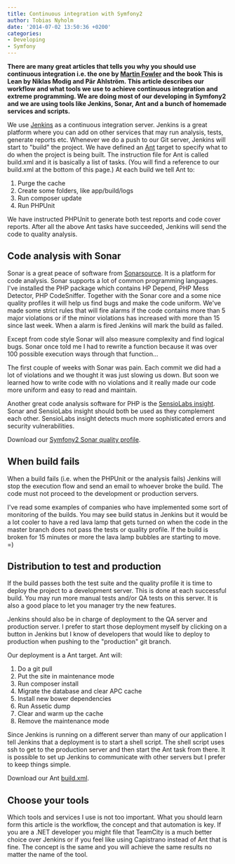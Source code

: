 ```yaml
---
title: Continuous integration with Symfony2
author: Tobias Nyholm
date: '2014-07-02 13:50:36 +0200'
categories:
- Developing
- Symfony
---
```


<strong>There are many great articles that tells you why you should use continuous integration i.e. the one by <a href="http://martinfowler.com/articles/continuousIntegration.html">Martin Fowler</a> and the book This is Lean by Niklas Modig and Pär Ahlström. This article describes our workflow and what tools we use to achieve continuous integration and extreme programming. We are doing most of our developing in Symfony2 and we are using tools like Jenkins, Sonar, Ant and a bunch of homemade services and scripts. </strong>


We use <a href="http://jenkins-ci.org">Jenkins</a> as a continuous integration server. Jenkins is a great platform where you can add on other services that may run analysis, tests, generate reports etc. Whenever we do a push to our Git server, Jenkins will start to "build" the project. We have defined an <a href="http://ant.apache.org">Ant</a> target to specify what to do when the project is being built. The instruction file for Ant is called build.xml and it is basically a list of tasks. (You will find a reference to our build.xml at the bottom of this page.) At each build we tell Ant to:

<ol>
<li>Purge the cache</li>
<li>Create some folders, like app/build/logs</li>
<li>Run composer update</li>
<li>Run PHPUnit</li>
</ol>

We have instructed PHPUnit to generate both test reports and code cover reports. After all the above Ant tasks have succeeded, Jenkins will send the code to quality analysis.

<h2>Code analysis with Sonar</h2>

Sonar is a great peace of software from <a href="http://www.sonarqube.org">Sonarsource</a>. It is a platform for code analysis. Sonar supports a lot of common programming languages. I've installed the PHP package which contains HP Depend, PHP Mess Detector, PHP CodeSniffer. Together with the Sonar core and a some nice quality profiles it will help us find bugs and make the code uniform. We've made some strict rules that will fire alarms if the code contains more than 5 major violations or if the minor violations has increased with more than 15 since last week. When a alarm is fired Jenkins will mark the build as failed.


Except from code style Sonar will also measure complexity and find logical bugs. Sonar once told me I had to rewrite a function because it was over 100 possible execution ways through that function...


The first couple of weeks with Sonar was pain. Each commit we did had a lot of violations and we thought it was just slowing us down. But soon we learned how to write code with no violations and it really made our code more uniform and easy to read and maintain.


Another great code analysis software for PHP is the <a href="https://insight.sensiolabs.com/">SensioLabs insight</a>. Sonar and SensioLabs insight should both be used as they complement each other. SensioLabs insight detects much more sophisticated errors and security vulnerabilities.


Download our <a href="http://developer.happyr.com/wp-content/uploads/2013/07/Sonar_profile_Symfony2_php.xml_.zip">Symfony2 Sonar quality profile</a>.

<h2>When build fails</h2>

When a build fails (i.e. when the PHPUnit or the analysis fails) Jenkins will stop the execution flow and send an email to whoever broke the build. The code must not proceed to the development or production servers.


I've read some examples of companies who have implemented some sort of monitoring of the builds. You may see build status in Jenkins but it would be a lot cooler to have a red lava lamp that gets turned on when the code in the master branch does not pass the tests or quality profile. If the build is broken for 15 minutes or more the lava lamp bubbles are starting to move. =)

<h2>Distribution to test and production</h2>

If the build passes both the test suite and the quality profile it is time to deploy the project to a development server. This is done at each successful build. You may run more manual tests and/or QA tests on this server. It is also a good place to let you manager try the new features.


Jenkins should also be in charge of deployment to the QA server and production server. I prefer to start those deployment myself by clicking on a button in Jenkins but I know of developers that would like to deploy to production when pushing to the "production" git branch.


Our deployment is a Ant target. Ant will:

<ol>
<li>Do a git pull</li>
<li>Put the site in maintenance mode</li>
<li>Run composer install</li>
<li>Migrate the database and clear APC cache</li>
<li>Install new bower dependencies</li>
<li>Run Assetic dump</li>
<li>Clear and warm up the cache</li>
<li>Remove the maintenance mode</li>
</ol>

Since Jenkins is running on a different server than many of our application I tell Jenkins that a deployment is to start a shell script. The shell script uses ssh to get to the production server and then start the Ant task from there. It is possible to set up Jenkins to communicate with other servers but I prefer to keep things simple.


Download our Ant <a href="http://developer.happyr.com/wp-content/uploads/2014/06/build.xml_.zip">build.xml</a>.

<h2>Choose your tools</h2>

Which tools and services I use is not too important. What you should learn form this article is the workflow, the concept and that automation is key. If you are a .NET developer you might file that TeamCity is a much better choice over Jenkins or if you feel like using Capistrano instead of Ant that is fine. The concept is the same and you will achieve the same results no matter the name of the tool.

